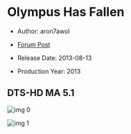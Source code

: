 # Olympus Has Fallen

* Author: aron7awol

* [Forum Post](https://www.avsforum.com/threads/bass-eq-for-filtered-movies.2995212/post-57421646)

* Release Date: 2013-08-13
* Production Year: 2013

## DTS-HD MA 5.1

![img 0](https://i.imgur.com/0LaW6UL.jpg)

![img 1](https://i.imgur.com/luyzcU5.jpg)


